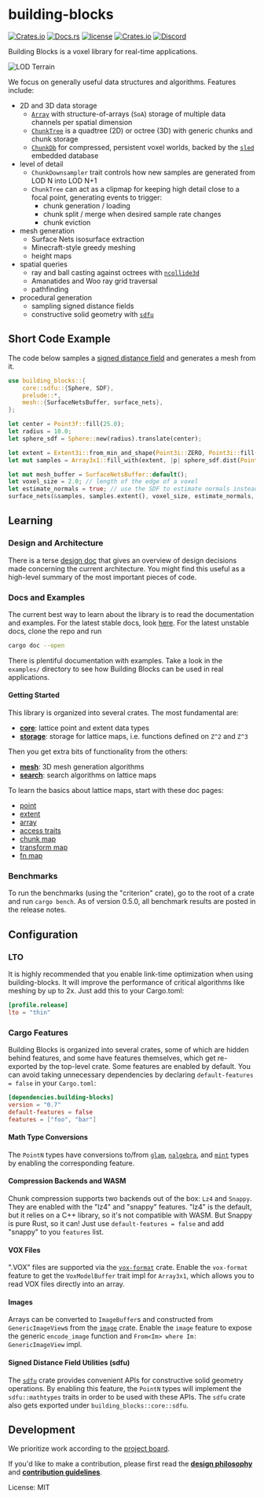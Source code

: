 # building-blocks

[![Crates.io](https://img.shields.io/crates/v/building-blocks.svg)](https://crates.io/crates/building-blocks)
[![Docs.rs](https://docs.rs/building-blocks/badge.svg)](https://docs.rs/building-blocks)
[![license](https://img.shields.io/badge/license-MIT-blue.svg)](./LICENSE)
[![Crates.io](https://img.shields.io/crates/d/building-blocks.svg)](https://crates.io/crates/building-blocks)
[![Discord](https://img.shields.io/discord/770726405557321778.svg?logo=discord&colorB=7289DA)](https://discord.gg/CnTNjwb)

Building Blocks is a voxel library for real-time applications.

![LOD
Terrain](https://media.githubusercontent.com/media/bonsairobo/building-blocks/main/examples/screenshots/lod_terrain.png)

We focus on generally useful data structures and algorithms. Features include:

- 2D and 3D data storage
  - [`Array`](crate::storage::array) with structure-of-arrays (`SoA`) storage of multiple data channels per spatial dimension
  - [`ChunkTree`](crate::storage::chunk_tree) is a quadtree (2D) or octree (3D) with generic chunks and chunk storage
  - [`ChunkDb`](crate::storage::database) for compressed, persistent voxel worlds, backed by the
    [`sled`](https://docs.rs/sled) embedded database
- level of detail
  - `ChunkDownsampler` trait controls how new samples are generated from LOD N into LOD N+1
  - `ChunkTree` can act as a clipmap for keeping high detail close to a focal point, generating events to trigger:
    - chunk generation / loading
    - chunk split / merge when desired sample rate changes
    - chunk eviction
- mesh generation
  - Surface Nets isosurface extraction
  - Minecraft-style greedy meshing
  - height maps
- spatial queries
  - ray and ball casting against octrees with [`ncollide3d`](https://www.ncollide.org/)
  - Amanatides and Woo ray grid traversal
  - pathfinding
- procedural generation
  - sampling signed distance fields
  - constructive solid geometry with [`sdfu`](https://docs.rs/sdfu)

## Short Code Example

The code below samples a [signed distance field](https://en.wikipedia.org/wiki/Signed_distance_function) and generates a
mesh from it.

```rust
use building_blocks::{
    core::sdfu::{Sphere, SDF},
    prelude::*,
    mesh::{SurfaceNetsBuffer, surface_nets},
};

let center = Point3f::fill(25.0);
let radius = 10.0;
let sphere_sdf = Sphere::new(radius).translate(center);

let extent = Extent3i::from_min_and_shape(Point3i::ZERO, Point3i::fill(50));
let mut samples = Array3x1::fill_with(extent, |p| sphere_sdf.dist(Point3f::from(p)));

let mut mesh_buffer = SurfaceNetsBuffer::default();
let voxel_size = 2.0; // length of the edge of a voxel
let estimate_normals = true; // use the SDF to estimate normals instead of flat shading
surface_nets(&samples, samples.extent(), voxel_size, estimate_normals, &mut mesh_buffer);
```

## Learning

### Design and Architecture

There is a terse [design doc](https://github.com/bonsairobo/building-blocks/blob/main/DESIGN.md) that gives an overview of
design decisions made concerning the current architecture. You might find this useful as a high-level summary of the most
important pieces of code.

### Docs and Examples

The current best way to learn about the library is to read the documentation and examples. For the latest stable docs, look
[here](https://docs.rs/building_blocks/latest/building_blocks). For the latest unstable docs, clone the repo and run

```sh
cargo doc --open
```

There is plentiful documentation with examples. Take a look in the `examples/` directory to see how Building Blocks can be
used in real applications.

#### Getting Started

This library is organized into several crates. The most fundamental are:

- [**core**](crate::core): lattice point and extent data types
- [**storage**](crate::storage): storage for lattice maps, i.e. functions defined on `Z^2` and `Z^3`

Then you get extra bits of functionality from the others:

- [**mesh**](crate::mesh): 3D mesh generation algorithms
- [**search**](crate::search): search algorithms on lattice maps

To learn the basics about lattice maps, start with these doc pages:

- [point](https://docs.rs/building_blocks_core/latest/building_blocks_core/point/struct.PointN.html)
- [extent](https://docs.rs/building_blocks_core/latest/building_blocks_core/extent/struct.ExtentN.html)
- [array](https://docs.rs/building_blocks_storage/latest/building_blocks_storage/array/index.html)
- [access traits](https://docs.rs/building_blocks_storage/latest/building_blocks_storage/access_traits/index.html)
- [chunk map](https://docs.rs/building_blocks_storage/latest/building_blocks_storage/chunk/map/index.html)
- [transform map](https://docs.rs/building_blocks_storage/latest/building_blocks_storage/transform_map/index.html)
- [fn map](https://docs.rs/building_blocks_storage/latest/building_blocks_storage/func/index.html)

### Benchmarks

To run the benchmarks (using the "criterion" crate), go to the root of a crate and run `cargo bench`. As of version 0.5.0,
all benchmark results are posted in the release notes.

## Configuration

### LTO

It is highly recommended that you enable link-time optimization when using building-blocks. It will improve the performance
of critical algorithms like meshing by up to 2x. Just add this to your Cargo.toml:

```toml
[profile.release]
lto = "thin"
```

### Cargo Features

Building Blocks is organized into several crates, some of which are hidden behind features, and some have features
themselves, which get re-exported by the top-level crate. Some features are enabled by default. You can avoid taking
unnecessary dependencies by declaring `default-features = false` in your `Cargo.toml`:

```toml
[dependencies.building-blocks]
version = "0.7"
default-features = false
features = ["foo", "bar"]
```

#### Math Type Conversions

The `PointN` types have conversions to/from [`glam`](https://docs.rs/glam), [`nalgebra`](https://nalgebra.org/), and
[`mint`](https://docs.rs/mint) types by enabling the corresponding feature.

#### Compression Backends and WASM

Chunk compression supports two backends out of the box: `Lz4` and `Snappy`. They are enabled with the "lz4" and "snappy"
features. "lz4" is the default, but it relies on a C++ library, so it's not compatible with WASM. But Snappy is pure Rust,
so it can! Just use `default-features = false` and add "snappy" to you `features` list.

#### VOX Files

".VOX" files are supported via the [`vox-format`](https://docs.rs/vox-format/) crate. Enable the `vox-format` feature to
get the `VoxModelBuffer` trait impl for `Array3x1`, which allows you to read VOX files directly into an array.

#### Images

Arrays can be converted to `ImageBuffer`s and constructed from `GenericImageView`s from the [`image`](https://docs.rs/image)
crate. Enable the `image` feature to expose the generic `encode_image` function and `From<Im> where Im: GenericImageView`
impl.

#### Signed Distance Field Utilities (sdfu)

The [`sdfu`](https://docs.rs/sdfu) crate provides convenient APIs for constructive solid geometry operations. By enabling
this feature, the `PointN` types will implement the `sdfu::mathtypes` traits in order to be used with these APIs. The `sdfu`
crate also gets exported under `building_blocks::core::sdfu`.

## Development

We prioritize work according to the [project board](https://github.com/bonsairobo/building-blocks/projects/1).

If you'd like to make a contribution, please first read the **[design
philosophy](https://github.com/bonsairobo/building-blocks/blob/main/DESIGN.md)** and **[contribution
guidelines](https://github.com/bonsairobo/building-blocks/blob/main/CONTRIBUTING.md)**.

License: MIT
